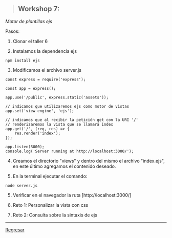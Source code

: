 > ## Workshop 7:

<em>Motor de plantillas ejs</em>

Pasos:

1. Clonar el taller 6

2. Instalamos la dependencia ejs
```
npm install ejs
```

3. Modificamos el archivo server.js
```
const express = require('express');

const app = express();

app.use('/public', express.static('assets'));

// indicamos que utilizaremos ejs como motor de vistas
app.set('view engine', 'ejs');

// indicamos que al recibir la petición get con la URI '/'
// renderizaremos la vista que se llamará index
app.get('/', (req, res) => {
	res.render('index');
});

app.listen(3000);
console.log('Server running at http://localhost:3000/');

```

4. Creamos el directorio "views" y dentro del mismo el archivo "index.ejs", en este último agregamos el contenido deseado.

5. En la terminal ejecutar el comando:
```
node server.js
```

5. Verificar en el navegador la ruta [http://localhost:3000/]

6. Reto 1: Personalizar la vista con css

7. Reto 2: Consulta sobre la sintaxis de ejs

<hr/>

<a href="../README.md">Regresar</a>